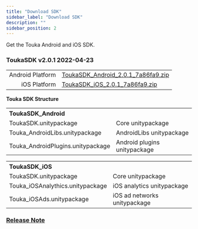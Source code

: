 ```yaml
---
title: "Download SDK"
sidebar_label: "Download SDK"
description: ""
sidebar_position: 2
---
```


Get the Touka Android and iOS SDK. 

### ToukaSDK v2.0.1    2022-04-23 
|           |                                       |
|--------------:|-------------------------------------------|
| Android Platform | [ToukaSDK_Android_2.0.1_7a86fa9.zip](https://drive.google.com/file/d/1JTL2ecA1ZS8CRH4ypxbhSdKjP1YqkXLh/view?usp=sharing)      |
|     iOS Platform | [ToukaSDK_iOS_2.0.1_7a86fa9.zip](https://drive.google.com/file/d/1sdLUAsQ1BGVpPylxlKM1BY4zrTc6cd-o/view?usp=sharing)  |


**Touka SDK Structure**

<table>
<th colspan="2" align="left">ToukaSDK_Android</th>
  <tr>
    <td>ToukaSDK.unitypackage</td>
    <td>Core unitypackage</td>
  </tr>
  <tr>
    <td>Touka_AndroidLibs.unitypackage</td>
    <td>AndroidLibs unitypackage</td>
  </tr>
  <tr>
    <td>Touka_AndroidPlugins.unitypackage</td>
    <td>Android plugins unitypackage</td>
  </tr>
</table>


<table>
    <th colspan="2" align="left">ToukaSDK_iOS</th>
  <tr>
    <td>ToukaSDK.unitypackage</td>
    <td>Core unitypackage</td>
  </tr>
  <tr>
    <td>Touka_iOSAnalythics.unitypackage</td>
    <td>iOS analytics unitypackage</td>
  </tr>
  <tr>
    <td>Touka_iOSAds.unitypackage</td>
    <td>iOS ad networks unitypackage</td>
  </tr>
</table>


### [Release Note](/versions)